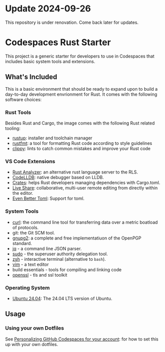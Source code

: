 
# Update 2024-09-26

This repository is under renovation.  Come back later for updates.

# Codespaces Rust Starter

This project is a generic starter for developers to use in Codespaces that includes basic system tools and extensions.

## What's Included

This is a basic environment that should be ready to expand upon to build a day-to-day development envrionment for Rust. It comes with the following software choices:

### Rust Tools

Besides Rust and Cargo, the image comes with the following Rust related tooling:

- [rustup](https://rustup.rs/): installer and toolchain manager
- [rustfmt](https://github.com/rust-lang/rustfmt): a tool for formatting Rust code according to style guidelines
- [clippy](https://github.com/rust-lang/rust-clippy): lints to catch common mistakes and improve your Rust code

### VS Code Extensions

- [Rust Analyzer](https://marketplace.visualstudio.com/items?itemName=matklad.rust-analyzer): an alternative rust language server to the RLS.
- [CodeLLDB](https://marketplace.visualstudio.com/items?itemName=vadimcn.vscode-lldb): native debugger based on LLDB.
- [Crates](https://marketplace.visualstudio.com/items?itemName=serayuzgur.crates): helps Rust developers managing dependencies with Cargo.toml.
- [Live Share](https://marketplace.visualstudio.com/items?itemName=ms-vsliveshare.vsliveshare): collaborative, multi-user remote editing from directly within the editor.
- [Even Better Toml](https://marketplace.visualstudio.com/items?itemName=tamasfe.even-better-toml): Support for toml.

### System Tools

- [curl](https://github.com/curl/curl): the command line tool for transferring data over a metric boatload of protocols.
- git: the Git SCM tool.
- [gnupg2](https://gnupg.org/): a complete and free implementatiuon of the OpenPGP standard.
- [jq](https://github.com/stedolan/jq) - a command line JSON parser.
- [sudo](https://www.sudo.ws/) - the superuser authority delegation tool.
- [zsh](https://www.zsh.org/) - interactive terminal (alternative to `bash`).
- [vim](https://www.vim.org/) - a text editor
- build essentials - tools for compiling and linking code
- [openssl](https://www.openssl.org/) - tls and ssl toolkit

### Operating System

- [Ubuntu 24.04](https://releases.ubuntu.com/24.04/): The 24.04 LTS version of Ubuntu.

## Usage

### Using your own Dotfiles

See [Personalizing GitHub Codespaces for your account](https://docs.github.com/en/codespaces/setting-your-user-preferences/personalizing-github-codespaces-for-your-account): for how to set this up with your own dotfiles.